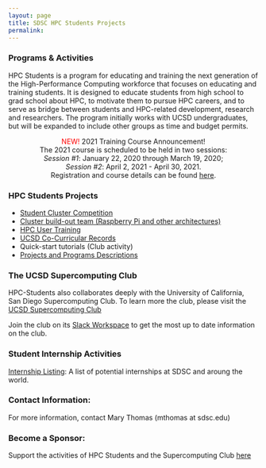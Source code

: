 ```yaml
---
layout: page
title: SDSC HPC Students Projects
permalink:
---
```

### Programs & Activities

HPC Students is a program for educating and training the next generation of the High-Performance Computing workforce that focuses on educating and training students. It is designed to educate students from high school to grad school about HPC, to motivate them to pursue HPC careers, and to serve as bridge between students and HPC-related development, research and researchers. The program initially works with UCSD undergraduates, but will be expanded to include other groups as time and budget permits.

<center>
<font color="red">NEW!</font> 2021 Training Course Announcement!<br>
The 2021 course is  scheduled to be held in two sessions: <br>
<em>Session #1</em>: January 22, 2020 through March 19, 2020; <br>
<em>Session #2</em>: April 2, 2021 - April 30, 2021. <br>
Registration and course details can be found <a href="https://hpc-students.sdsc.edu/hpc-training/hpc-training-sched-2021.html">here</a>.
</center>


### HPC Students Projects
* [Student Cluster Competition](/scc20)
* [Cluster build-out team (Raspberry Pi and other architectures)](/pi_cluster)
* [HPC User Training](/hpc_training)
* [UCSD Co-Curricular Records](/sdsc_ccr)
* Quick-start tutorials (Club activity)
* [Projects and Programs Descriptions](/projs)

### The UCSD Supercomputing Club

HPC-Students also collaborates deeply with the University of California, San Diego Supercomputing Club. To learn more the club, please visit the [UCSD Supercomputing Club](/Supercomputing_Club)
<br>

Join the club on its [Slack Workspace](https://hpcstudentsatsdsc.slack.com) to get the most up to date information on the club.

### Student Internship Activities
[Internship Listing](/internship): A list of potential internships at SDSC and aroung the world.

### Contact Information:

For more information, contact Mary Thomas (mthomas at sdsc.edu)

### Become a Sponsor:
Support the activities of HPC Students and the Supercomputing Club [here](https://espi.ucsd.edu/make-a-gift?id=e4cddf78-4e99-462b-93ac-ffbea5886c5a)
